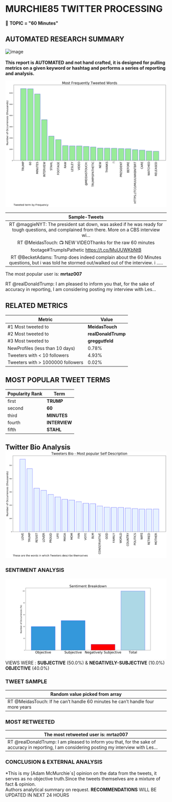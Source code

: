 # MURCHIE85 TWITTER PROCESSING 
&#x1F34E; **TOPIC = "60 Minutes"**

## AUTOMATED RESEARCH SUMMARY

![image](https://marketingplatform.google.com/about/static/images/gmp/analytics-smb-benefit.jpg)
<br></br>
<b> This report is AUTOMATED and not hand crafted, it is designed for pulling metrics on a given keyword or hashtag and performs a series of reporting and analysis.</b>



![image](TWEETS.png)



|                **Sample-Tweets**        |
| :-------------: |
| RT @maggieNYT: The president sat down, was asked if he was ready for tough questions, and complained from there. More on a CBS interview wi… |
| RT @MeidasTouch: 📺 NEW VIDEOThanks for the raw 60 minutes footage#TrumpIsPathetic https://t.co/MuUUWKbNtB |
| RT @BecketAdams: Trump does indeed complain about the 60 Minutes questions, but i was told he stormed out/walked out of the interview. i ..… |

The most popular user is: **mrtaz007**
<div class="alert alert-block alert-danger"> RT @realDonaldTrump: I am pleased to inform you that, for the sake of accuracy in reporting, I am considering posting my interview with Les…</div>

## RELATED METRICS<br>
| Metric | Value |
| ------------- | ------------- |
| #1 Most tweeted to  | **MeidasTouch** |
| #2 Most tweeted to  | **realDonaldTrump** |
| #3 Most tweeted to  | **greggutfeld** |
| NewProfiles (less than 10 days) | 0.78%  |
| Tweeters with < 10 followers  | 4.93%|
| Tweeters with > 1000000 followers  | 0.02%  |



## MOST POPULAR TWEET TERMS 


| Popularity Rank  | Term |
| ------------- | ------------- |
| first  | **TRUMP**  |
| second  | **60**  |
| third  | **MINUTES** |
| fourth  | **INTERVIEW**  |
| fifth  | **STAHL**  |


## Twitter Bio Analysis![image](BIO.png)
### SENTIMENT ANALYSIS
![image](sentiment.png)
VIEWS WERE : **SUBJECTIVE**  (50.0%) & **NEGATIVELY-SUBJECTIVE** (10.0%) **OBJECTIVE** (40.0%)

### TWEET SAMPLE 
| Random value picked from array |
| ------------- |
|RT @MeidasTouch: If he can’t handle 60 minutes he can’t handle four more years |

### MOST RETWEETED 

| The most retweeted user is: **mrtaz007**  |
| ------------- |
| RT @realDonaldTrump: I am pleased to inform you that, for the sake of accuracy in reporting, I am considering posting my interview with Les… |

### CONCLUSION & EXTERNAL ANALYSIS

*This is my [Adam McMurchie`s] opinion on the data from the tweets, it serves as no objective truth.Since the tweets themselves are a mixture of fact & opinion.<br>
Authors analytical summary on request.
**RECOMMENDATIONS** WILL BE UPDATED IN NEXT  24 HOURS <br>